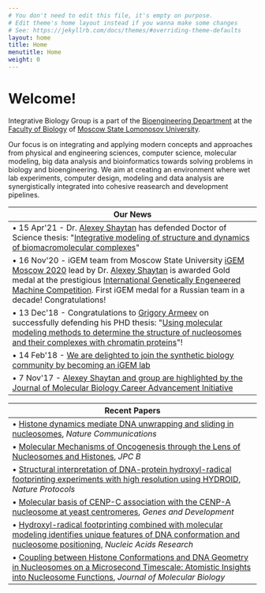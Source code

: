 ```yaml
---
# You don't need to edit this file, it's empty on purpose.
# Edit theme's home layout instead if you wanna make some changes
# See: https://jekyllrb.com/docs/themes/#overriding-theme-defaults
layout: home
title: Home
menutitle: Home
weight: 0
---
```

# Welcome!
Integrative Biology Group is a part of the [Bioengineering Department](http://www.bioeng.ru) at the [Faculty of Biology](http://bio.msu.ru) of [Moscow State Lomonosov University](http://msu.ru).

Our focus is on integrating and applying modern concepts and approaches from physical and engineering sciences, computer science, molecular modeling, big data analysis and bioinformatics towards solving problems in biology and bioengineering. We aim at creating an environment where wet lab experiments, computer design, modeling and data analysis are synergistically integrated into cohesive reasearch and development pipelines.

 | Our News | 
 | -------------
 | • 15 Apr'21 - Dr. [Alexey Shaytan](http://intbio.org/alexey_shaytan) has defended Doctor of Science thesis: "[Integrative modeling of structure and dynamics of biomacromolecular complexes](https://istina.msu.ru/dissertations/351201136/)"
 | • 16 Nov'20 - iGEM team from Moscow State University [iGEM Moscow 2020](https://2020.igem.org/Team:Moscow) lead by Dr. [Alexey Shaytan](http://intbio.org/alexey_shaytan) is awarded Gold medal at the prestigious [International Genetically Engeneered Machine Competition](https://igem.org/Main_Page). First iGEM medal for a Russian team in a decade! Congratulations!
 | • 13 Dec'18 - Congratulations to [Grigory Armeev](https://intbio.org/cv/g_armeev) on successfully defending his PHD thesis: "[Using molecular modeling methods to determine the structure of nucleosomes and their complexes with chromatin proteins](https://istina.msu.ru/dissertations/152610928/)"!
 | • 14 Feb'18 - [We are delighted to join the synthetic biology community by becoming an iGEM lab](http://igem.org/Lab.cgi?id=489)
 | • 7 Nov'17 - [Alexey Shaytan and group are highlighted by the Journal of Molecular Biology Career Advancement Initiative](https://www.journals.elsevier.com/journal-of-molecular-biology/jmb-career-advancement-initiative/alexey-shaytan)

 | Recent Papers | 
 | -------------
 | • [Histone dynamics mediate DNA unwrapping and sliding in nucleosomes](https://www.nature.com/articles/s41467-021-22636-9), <i>Nature Communications</i> 
 | • [Molecular Mechanisms of Oncogenesis through the Lens of Nucleosomes and Histones](https://doi.org/10.1021/acs.jpcb.1c00694), <i>JPC B</i> 
 | • [Structural interpretation of DNA-protein hydroxyl-radical footprinting experiments with high resolution using HYDROID](https://www.nature.com/articles/s41596-018-0048-z), <i>Nature Protocols</i> 
 | • [Molecular basis of CENP-C association with the CENP-A nucleosome at yeast centromeres](http://genesdev.cshlp.org/content/31/19/1958.long), <i>Genes and Development</i>
 | • [Hydroxyl-radical footprinting combined with molecular modeling identifies unique features of DNA conformation and nucleosome positioning](https://academic.oup.com/nar/article-lookup/doi/10.1093/nar/gkx616), <i>Nucleic Acids Research</i>
 | • [Coupling between Histone Conformations and DNA Geometry in Nucleosomes on a Microsecond Timescale: Atomistic Insights into Nucleosome Functions](http://www.sciencedirect.com/science/article/pii/S0022283615006956?via%3Dihub), <i>Journal of Molecular Biology</i>

